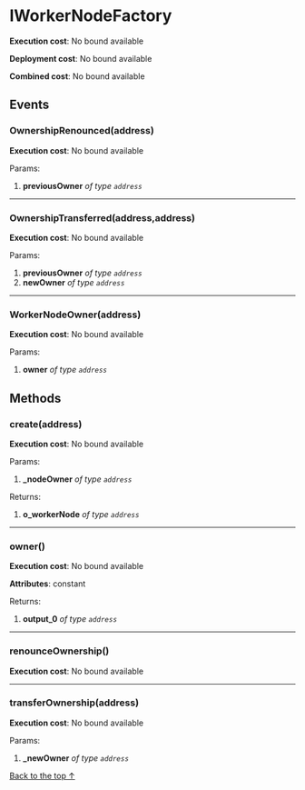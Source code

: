 # IWorkerNodeFactory


**Execution cost**: No bound available

**Deployment cost**: No bound available

**Combined cost**: No bound available


## Events
### OwnershipRenounced(address)


**Execution cost**: No bound available


Params:

1. **previousOwner** *of type `address`*

--- 
### OwnershipTransferred(address,address)


**Execution cost**: No bound available


Params:

1. **previousOwner** *of type `address`*
2. **newOwner** *of type `address`*

--- 
### WorkerNodeOwner(address)


**Execution cost**: No bound available


Params:

1. **owner** *of type `address`*


## Methods
### create(address)


**Execution cost**: No bound available


Params:

1. **_nodeOwner** *of type `address`*

Returns:


1. **o_workerNode** *of type `address`*

--- 
### owner()


**Execution cost**: No bound available

**Attributes**: constant



Returns:


1. **output_0** *of type `address`*

--- 
### renounceOwnership()


**Execution cost**: No bound available




--- 
### transferOwnership(address)


**Execution cost**: No bound available


Params:

1. **_newOwner** *of type `address`*


[Back to the top ↑](#iworkernodefactory)
